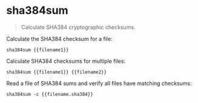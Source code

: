 sha384sum
=========

> Calculate SHA384 cryptographic checksums.

Calculate the SHA384 checksum for a file:

    sha384sum {{filename1}}

Calculate SHA384 checksums for multiple files:

    sha384sum {{filename1}} {{filename2}}

Read a file of SHA384 sums and verify all files have matching checksums:

    sha384sum -c {{filename.sha384}}

